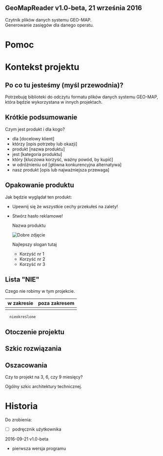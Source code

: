 GeoMapReader v1.0-beta, 21 września 2016
---
Czytnik plików danych systemu GEO-MAP.  
Generowanie zasięgów dla danego operatu.  

# Pomoc

# Kontekst projektu

## Po co tu jesteśmy (myśl przewodnia)?

Potrzebuję biblioteki do odczytu formatu plików danych systemu GEO-MAP, która będzie wykorzystana w innych projektach.

## Krótkie podsumowanie

Czym jest produkt i dla kogo?

* dla [docelowy klient]
* którzy [opis potrzeby lub okazji]
* produkt [nazwa produktu]
* jest [kategoria produktu]
* który [kluczowa korzyść, ważny powód, by kupić]
* w odróżnieniu od [główna konkurencyjna alternatywa]
* nasz produkt [opis lub najważniejsza przewaga]

## Opakowanie produktu

Jak będzie wyglądał ten produkt:

* Upewnij się że wszystkie cechy przekułeś na zalety!
* Stwórz hasło reklamowe!

    Nazwa produktu
	
	![Dobre zdjęcie](*.jpg)

	Najlepszy slogan tutaj
	
	* Korzyść nr 1
	* Korzyść nr 2
	* Korzyść nr 3
	
## Lista "NIE"

Czego nie robimy w tym projekcie.

w zakresie | poza zakresem
---------- | -------------
           |              
      nieokreślone

## Otoczenie projektu

## Szkic rozwiązania

## Oszacowania

Czy to projekt na 3, 6, czy 9 miesięcy?

Ogólny szkic architektury technicznej.

# Historia

Do zrobienia:

- [ ] podręcznik użytkownika

2016-09-21 v1.0-beta

* pierwsza wersja programu

